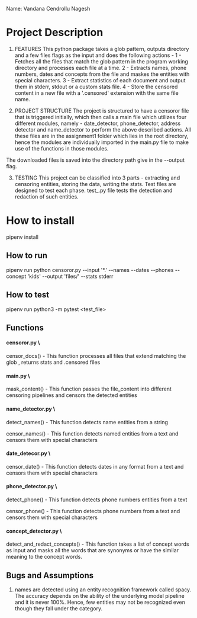 Name: Vandana Cendrollu Nagesh

# Project Description
1. FEATURES
This python package takes a glob pattern, outputs directory and a few files flags as the input and does the following actions - 
1 - Fetches all the files that match the glob pattern in the program working directory and processes each file at a time.
2 - Extracts names, phone numbers, dates and concepts from the file and maskes the entities with special characters.
3 - Extract statistics of each document and output them in stderr, stdout or a custom stats file.
4 - Store the censored content in a new file with a '.censored' extension with the same file name.

2. PROJECT STRUCTURE
The project is structured to have a censoror file that is triggered initially, which then calls a main file which utilizes four different modules, namely - date_detector, phone_detector, address detector and name_detector to perform the above described actions. All these files are in the assignment1 folder which lies in the root directory, hence the modules are individually imported in the main.py file to make use of the functions in those modules.

The downloaded files is saved into the directory path give in the --output flag. 

3. TESTING
This project can be classified into 3 parts - extracting and censoring entities, storing the data, writing the stats. Test files are designed to test each phase.
test_<entityname>.py file tests the detection and redaction of such entities.


# How to install
pipenv install

## How to run
pipenv run python censoror.py --input '*.'                     --names --dates --phones --concept 'kids'                    --output 'files/'                     --stats stderr

## How to test
pipenv run python3 -m pytest <test_file>

## Functions
#### censoror.py \
censor_docs() - This function processes all files that extend matching the glob , returns stats and .censored files

#### main.py \
mask_content() - This function passes the file_content into different censoring pipelines and censors the detected entities

#### name_detector.py \
detect_names() - This function detects name entities from a string

censor_names() - This function detects named entities from a text and censors them with special characters

#### date_detecor.py \ 
censor_date() - This function detects dates in any format from a text and censors them with special characters

#### phone_detector.py \ 
detect_phone() - This function detects phone numbers entities from a text

censor_phone() - This function detects phone numbers from a text and censors them with special characters

#### concept_detector.py \ 
detect_and_redact_concepts() - This function takes a list of concept words as input and masks all the words that are synonyms or have the similar meaning to the concept words.



## Bugs and Assumptions
1. names are detected using an entity recognition framework called spacy. The accuracy depends on the ability of the underlying model pipeline and it is never 100%. Hence, few entities may not be recognized even though they fall under the category.

